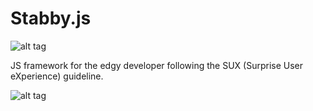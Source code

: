# Stabby.js

![alt tag](http://rockpride.sru.edu/dev/johngeorge/stab.png)


JS framework for the edgy developer following the SUX (Surprise User eXperience) guideline.

![alt tag](http://rockpride.sru.edu/dev/johngeorge/suxchartsml.png)
